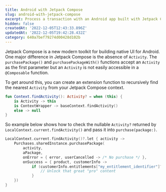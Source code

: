 ```yaml
---
title: Android with Jetpack Compose
slug: android-with-jetpack-compose
excerpt: Process a transaction with an Android app built with Jetpack Compose
hidden: false
createdAt: '2022-12-05T12:43:33.896Z'
updatedAt: '2022-12-05T19:42:28.432Z'
category: 640a7bef79274d00428d102b
---
```

Jetpack Compose is a new modern toolkit for building native UI for Android. One major difference in Jetpack Compose is the absence of `Activity`.  The `purchasePackage()` and `purchasePackageWith()` functions accept an `Activity` as the first parameter but an `Activity` is not easily accessible in a `@Composable` function.

To get around this, you can create an extension function to recursively find the nearest `Activity` from your Jetpack Compose context.
```kotlin
fun Context.findActivity(): Activity? = when (this) {
    is Activity -> this
    is ContextWrapper -> baseContext.findActivity()
    else -> null
}
```
So example below shows how to check the nullable `Activity?` returned by `LocalContext.current.findActivity()` and pass it into `purchase(package:)`.
```kotlin
LocalContext.current.findActivity()?.let { activity ->
	Purchases.sharedInstance.purchasePackage( 
		activity,
		aPackage,
		onError = { error, userCancelled -> /* No purchase */ },
		onSuccess = { product, customerInfo ->
			if (customerInfo.entitlements["my_entitlement_identifier"]?.isActive == true) {
				// Unlock that great "pro" content
			}
	})
}
```